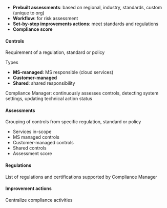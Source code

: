 - **Prebuilt assessments**: based on regional, industry, standards, custom (unique to org)
- **Workflow**: for risk assessment
- **Set-by-step improvements actions**: meet standards and regulations
- **Compliance score**

#### Controls

Requirement of a regulation, standard or policy

Types
- **MS-managed**: MS responsible (cloud services)
- **Customer-managed**
- **Shared**: shared responsibility

Compliance Manager: continuously assesses controls, detecting system settings, updating technical action status

#### Assessments

Grouping of controls from specific regulation, standard or policy

- Services in-scope
- MS managed controls
- Customer-managed controls
- Shared controls
- Assessment score

#### Regulations
List of regulations and certifications supported by Compliance Manager

#### Improvement actions
Centralize compliance activities